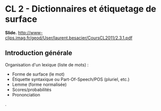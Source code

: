# CL 2 - Dictionnaires et étiquetage de surface

**Slide.** http://www-clips.imag.fr/geod/User/laurent.besacier/CoursCL2011/2.3.1.pdf

## Introduction générale

Organisation d'un lexique (liste de mots) :

- Forme de surface (le mot)
- Étiquette syntaxique ou Part-Of-Speech/POS (pluriel, etc.)
- Lemme (forme normalisée)
- Scores/probabilités
- Prononciation







.
